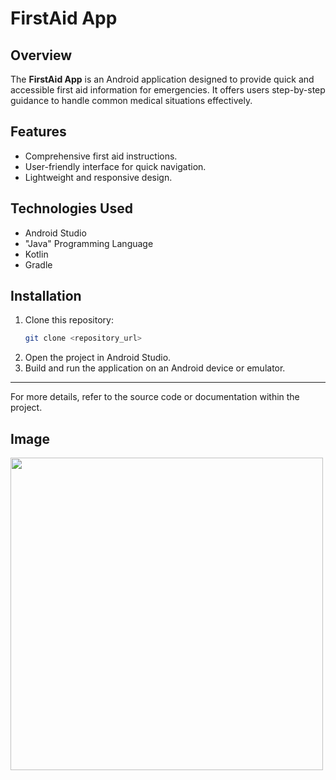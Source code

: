 # FirstAid App

## Overview
The **FirstAid App** is an Android application designed to provide quick and accessible first aid information for emergencies. It offers users step-by-step guidance to handle common medical situations effectively.

## Features
- Comprehensive first aid instructions.
- User-friendly interface for quick navigation.
- Lightweight and responsive design.

## Technologies Used
- Android Studio
- "Java" Programming Language
- Kotlin
- Gradle

## Installation
1. Clone this repository:
   ```bash
   git clone <repository_url>
   ```
2. Open the project in Android Studio.
3. Build and run the application on an Android device or emulator.

---

For more details, refer to the source code or documentation within the project.

## Image

<img src="https://github.com/user-attachments/assets/f968ebef-8124-4072-83a7-f048912988a6" width="500" height="auto">

